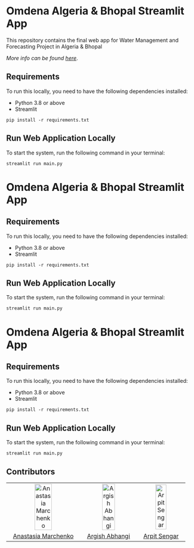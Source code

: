 # Omdena Algeria & Bhopal Streamlit App
This repository contains the final web app for Water Management and Forecasting Project in Algeria & Bhopal

_More info can be found [here](https://www.omdena.com/chapter-challenges/open-source-water-management-and-forecasting-project-in-algeria-and-bhopal)_.

## Requirements

To run this locally, you need to have the following dependencies installed:

- Python 3.8 or above
- Streamlit

```shell
pip install -r requirements.txt
```

## Run Web Application Locally

To start the system, run the following command in your terminal:

```shell
streamlit run main.py
```

# Omdena Algeria & Bhopal Streamlit App

## Requirements

To run this locally, you need to have the following dependencies installed:

- Python 3.8 or above
- Streamlit

```shell
pip install -r requirements.txt
```

## Run Web Application Locally

To start the system, run the following command in your terminal:

```shell
streamlit run main.py
```

# Omdena Algeria & Bhopal Streamlit App

## Requirements

To run this locally, you need to have the following dependencies installed:

- Python 3.8 or above
- Streamlit

```shell
pip install -r requirements.txt
```

## Run Web Application Locally

To start the system, run the following command in your terminal:

```shell
streamlit run main.py
```

## Contributors

  <table align="center">
    <tr align="center">
      <td>
        <a href="https://www.linkedin.com/in/anastasia-marchenko/">
          <img src="https://media.licdn.com/dms/image/D4D35AQFgp_1gJ_V5rg/profile-framedphoto-shrink_400_400/0/1631920481525?e=1708185600&v=beta&t=fhO_SjXnUNUTrHfxE3DWAbpKwc8wlcUJPbkSvNp8e88" alt="Anastasia Marchenko" width="50%">
        </a>
        <br>
      </td>
      <td>
        <a href="https://www.linkedin.com/in/argish/">
          <img src="https://media.licdn.com/dms/image/D4D03AQEDf4yMPWu5eA/profile-displayphoto-shrink_400_400/0/1683723906867?e=1712793600&v=beta&t=j7VJAuo76N5ey8awEF1mn3DSzNH-3wXDxc9un8kL1hE" alt="Argish Abhangi" width="50%">
        </a>
        <br>
      </td>
      <td>
        <a href="https://www.linkedin.com/in/arpitsengar/">
          <img src="https://media.licdn.com/dms/image/D4D03AQHBErrYVCsAKQ/profile-displayphoto-shrink_400_400/0/1707577282301?e=1712793600&v=beta&t=nfaenOa5GAFBgU1UZedWsPYCSj94np1_0u7K4C6bK9c" alt="Arpit Sengar" width="50%">
        </a>
        <br>
      </td>
    </tr>
    <tr align="center">
      <td>
        <a href="https://www.linkedin.com/in/anastasia-marchenko/">Anastasia Marchenko</a>
      </td>
      <td>
        <a href="https://www.linkedin.com/in/argish/">Argish Abhangi</a>
      </td>
      <td>
        <a href="https://www.linkedin.com/in/arpitsengar/">Arpit Sengar</a>
      </td>
    </tr>
  </table>

